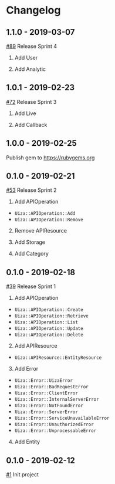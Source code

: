 # Changelog

## 1.1.0 - 2019-03-07
[#89](https://github.com/uizaio/api-wrapper-ruby/pull/89) Release Sprint 4
1. Add User

2. Add Analytic

## 1.0.1 - 2019-02-23
[#72](https://github.com/uizaio/api-wrapper-ruby/pull/72) Release Sprint 3
1. Add Live

2. Add Callback

## 1.0.0 - 2019-02-25
Publish gem to https://rubygems.org

## 0.1.0 - 2019-02-21
[#53](https://github.com/uizaio/api-wrapper-ruby/pull/53) Release Sprint 2
1. Add APIOperation
- `Uiza::APIOperation::Add`
- `Uiza::APIOperation::Remove`

2. Remove APIResource

3. Add Storage

4. Add Category

## 0.1.0 - 2019-02-18
[#39](https://github.com/uizaio/api-wrapper-ruby/pull/39) Release Sprint 1
1. Add APIOperation
- `Uiza::APIOperation::Create`
- `Uiza::APIOperation::Retrieve`
- `Uiza::APIOperation::List`
- `Uiza::APIOperation::Update`
- `Uiza::APIOperation::Delete`

2. Add APIResource
- `Uiza::APIResource::EntityResource`

3. Add Error
- `Uiza::Error::UizaError`
- `Uiza::Error::BadRequestError`
- `Uiza::Error::ClientError`
- `Uiza::Error::InternalServerError`
- `Uiza::Error::NotFoundError`
- `Uiza::Error::ServerError`
- `Uiza::Error::ServiceUnavailableError`
- `Uiza::Error::UnauthorizedError`
- `Uiza::Error::UnprocessableError`

4. Add Entity

## 0.1.0 - 2019-02-12
[#1](https://github.com/uizaio/api-wrapper-ruby/pull/1) Init project
